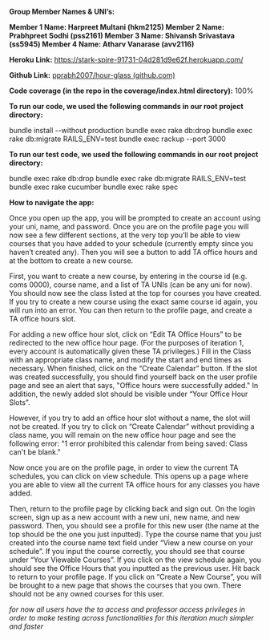 **Group Member Names & UNI’s:**

**Member 1 Name: Harpreet Multani (hkm2125)
Member 2 Name: Prabhpreet Sodhi (pss2161)
Member 3 Name: Shivansh Srivastava (ss5945)
Member 4 Name: Atharv Vanarase (avv2116)**

**Heroku Link:** https://stark-spire-91731-04d281d9e62f.herokuapp.com/ 

**Github Link:** [pprabh2007/hour-glass (github.com)](https://github.com/pprabh2007/hour-glass)

**Code coverage (in the repo in the coverage/index.html directory):** 100%

**To run our code, we used the following commands in our root project directory:**

bundle install --without production
bundle exec rake db:drop
bundle exec rake db:migrate RAILS_ENV=test
bundle exec rackup --port 3000

**To run our test code, we used the following commands in our root project directory:**

bundle exec rake db:drop
bundle exec rake db:migrate RAILS_ENV=test
bundle exec rake cucumber
bundle exec rake spec

**How to navigate the app:**

Once you open up the app, you will be prompted to create an account using your uni, name, and password.
Once you are on the profile page you will now see a few different sections, at the very top you’ll be able to view courses that you have added to your schedule (currently empty since you haven’t created any). Then you will see a button to add TA office hours and at the bottom to create a new course.

First, you want to create a new course, by entering in the course id (e.g. coms 0000), course name, and a list of TA UNIs (can be any uni for now). You should now see the class listed at the top for courses you have created. If you try to create a new course using the exact same course id again, you will run into an error. You can then return to the profile page, and create a TA office hours slot.

For adding a new office hour slot, click on “Edit TA Office Hours” to be redirected to the new office hour page. (For the purposes of iteration 1, every account is automatically given these TA privileges.) Fill in the Class with an appropriate class name, and modify the start and end times as necessary. When finished, click on the “Create Calendar” button. If the slot was created successfully, you should find yourself back on the user profile page and see an alert that says, "Office hours were successfully added." In addition, the newly added slot should be visible under “Your Office Hour Slots”.

However, if you try to add an office hour slot without a name, the slot will not be created. If you try to click on “Create Calendar” without providing a class name, you will remain on the new office hour page and see the following error: "1 error prohibited this calendar from being saved: Class can't be blank."


Now once you are on the profile page, in order to view the current TA schedules, you can click on view schedule. This opens up a page where you are able to view all the current TA office hours for any classes you have added.

Then, return to the profile page by clicking back and sign out. On the login screen, sign up as a new account with a new uni, new name, and new password. Then, you should see a profile for this new user (the name at the top should be the one you just inputted). Type the course name that you just created into the course name text field under “View a new course on your schedule”. If you input the course correctly, you should see that course under “Your Viewable Courses”. If you click on the view schedule again, you should see the Office Hours that you inputted as the previous user. Hit back to return to your profile page. If you click on “Create a New Course”, you will be brought to a new page that shows the courses that you own. There should not be any owned courses for this user.

*for now all users have the ta access and professor access privileges in order to make testing across functionalities for this iteration much simpler and faster*
